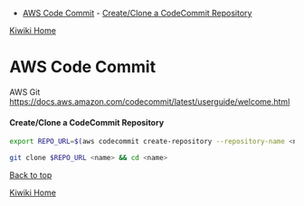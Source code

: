 - [AWS Code Commit](#aws-code-commit)
      - [Create/Clone a CodeCommit Repository](#createclone-a-codecommit-repository)

[Kiwiki Home](/../../)
# AWS Code Commit
AWS Git
https://docs.aws.amazon.com/codecommit/latest/userguide/welcome.html

#### Create/Clone a CodeCommit Repository

```bash
export REPO_URL=$(aws codecommit create-repository --repository-name <name> | jq -r ".repositoryMetadata.cloneUrlHttp")

git clone $REPO_URL <name> && cd <name>
```
[Back to top](#)

[Kiwiki Home](/../../)